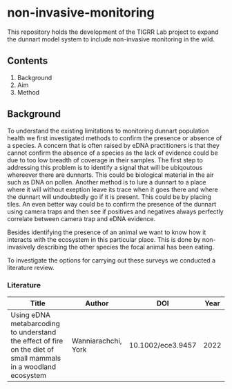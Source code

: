 # non-invasive-monitoring

This repository holds the development of the TIGRR Lab project to expand the dunnart model system to include non-invasive monitoring in the wild.

## Contents
1. Background
2. Aim
3. Method

## Background
To understand the existing limitations to monitoring dunnart population health we first investigated methods to confirm the presence or absence of a species. A concern that is often raised by eDNA practitioners is that they cannot confirm the absence of a species as the lack of evidence could be due to too low breadth of coverage in their samples.
The first step to addressing this problem is to identify a signal that will be ubiqoutous whereever there are dunnarts. This could be biological material in the air such as DNA on pollen.
Another method is to lure a dunnart to a place where it will without exeption leave its trace when it goes there and where the dunnart will undoubtedly go if it is present. This could be by placing tiles.
An even better way could be to confirm the presence of the dunnart using camera traps and then see if positives and negatives always perfectly correlate between camera trap and eDNA evidence.

Besides identifying the presence of an animal we want to know how it interacts with the ecosystem in this particular place. This is done by non-invasively describing the other species the focal animal has been eating.

To investigate the options for carrying out these surveys we conducted a literature review. 

### Literature

|Title |Author |DOI |Year|
|------|-------|----|----|
|Using eDNA metabarcoding to understand the effect of fire on the diet of small mammals in a woodland ecosystem |Wanniarachchi, York |10.1002/ece3.9457 |2022 |

